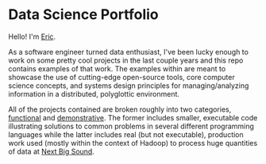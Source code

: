Data Science Portfolio
=======

Hello!  I'm [Eric](https://www.linkedin.com/pub/eric-czech/8/992/202).  

As a software engineer turned data enthusiast, I've been lucky enough to work on some pretty cool projects in the last couple years and this repo contains examples of that work.  The examples within are meant to showcase the use of cutting-edge open-source tools, core computer science concepts, and systems design principles for managing/analyzing information in a distributed, polyglottic environment.

All of the projects contained are broken roughly into two categories, [functional](/functional) and [demonstrative](/demonstrative).  The former includes smaller, executable code illustrating solutions to common problems in several different programming languages while the latter includes real (but not executable), production work used (mostly within the context of Hadoop) to process huge quantities of data at [Next Big Sound](https://www.nextbigsound.com/about).
